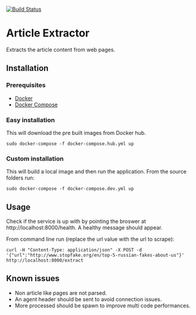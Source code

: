 [![Build Status](https://travis-ci.org/melphi/article-extractor.svg?branch=master)](https://travis-ci.org/melphi/article-extractor)

# Article Extractor
Extracts the article content from web pages.

## Installation

### Prerequisites
- [Docker](https://docs.docker.com/engine/installation/)
- [Docker Compose](https://docs.docker.com/compose/install/)

### Easy installation
This will download the pre built images from Docker hub.

`sudo docker-compose -f docker-compose.hub.yml up`

### Custom installation
This will build a local image and then run the application. From the source folders run:

`sudo docker-compose -f docker-compose.dev.yml up`

## Usage

Check if the service is up with by pointing the broswer at http://localhost:8000/health. A healthy message should appear.

From command line run (replace the url value with the url to scrape):<br/>

`curl -H "Content-Type: application/json" -X POST -d '{"url":"http://www.stopfake.org/en/top-5-russian-fakes-about-us"}' http://localhost:8000/extract`

## Known issues
* Non article like pages are not parsed.
* An agent header should be sent to avoid connection issues.
* More processed should be spawn to improve multi code performances.
 
